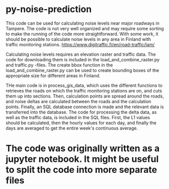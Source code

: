 # py-noise-prediction

This code can be used for calculating noise levels near major roadways in Tampere. 
The code is not very well organized and may require some sorting to make the running of the code more straightforward.
With some work, it should be possible to calculate noise levels in any area in Finland with traffic monitoring stations. https://www.digitraffic.fi/en/road-traffic/lam/


Calculating noise levels requires an elevation raster and traffic data. The code for downloading them is included in the load_and_combine_raster.py and traffic.py -files.
The create bbox function in the load_and_combine_raster.py can be used to create bounding boxes of the appropriate size for different areas in Finland.


THe main code is in process_gis_data, which uses the different functions to retrieves the roads on which the traffic monitoring stations are on, and cuts them up into sections.
Then, calculation points are spread around the roads, and noise deltas are calculated between the roads and the calculation points. 
Finally, an SQL database connection is made and the relevant data is transferred into the database.
The code for processing the delta data, as well as the traffic data, is included in the SQL files.
First, the L1 values should be calculated, then the hourly values for each day, and finally the days are averaged to get the entire week's continuous average.



# The code was originally written as a jupyter notebook. It might be useful to split the code into more separate files
